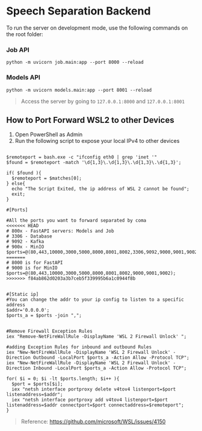 # Speech Separation Backend
To run the server on development mode, use the following commands on the root folder:

### Job API
`python -m uvicorn job.main:app --port 8000 --reload`

### Models API
`python -m uvicorn models.main:app --port 8001 --reload`

> Access the server by going to `127.0.0.1:8000` and `127.0.0.1:8001` <br/>

## How to Port Forward WSL2 to other Devices

1. Open PowerShell as Admin
2. Run the following script to expose your local IPv4 to other devices
```

$remoteport = bash.exe -c "ifconfig eth0 | grep 'inet '"
$found = $remoteport -match '\d{1,3}\.\d{1,3}\.\d{1,3}\.\d{1,3}';

if( $found ){
  $remoteport = $matches[0];
} else{
  echo "The Script Exited, the ip address of WSL 2 cannot be found";
  exit;
}

#[Ports]

#All the ports you want to forward separated by coma
<<<<<<< HEAD
# 800x - FastAPI servers: Models and Job
# 3306 - Database
# 9092 - Kafka
# 900x - MinIO
$ports=@(80,443,10000,3000,5000,8000,8001,8002,3306,9092,9000,9001,9002);
=======
# 8000 is for FastAPI
# 9000 is for MinIO
$ports=@(80,443,10000,3000,5000,8000,8001,8002,9000,9001,9002);
>>>>>>> f84ab862d0203a3b7ceb5f339995b6a1c0944f8b


#[Static ip]
#You can change the addr to your ip config to listen to a specific address
$addr='0.0.0.0';
$ports_a = $ports -join ",";


#Remove Firewall Exception Rules
iex "Remove-NetFireWallRule -DisplayName 'WSL 2 Firewall Unlock' ";

#adding Exception Rules for inbound and outbound Rules
iex "New-NetFireWallRule -DisplayName 'WSL 2 Firewall Unlock' -Direction Outbound -LocalPort $ports_a -Action Allow -Protocol TCP";
iex "New-NetFireWallRule -DisplayName 'WSL 2 Firewall Unlock' -Direction Inbound -LocalPort $ports_a -Action Allow -Protocol TCP";

for( $i = 0; $i -lt $ports.length; $i++ ){
  $port = $ports[$i];
  iex "netsh interface portproxy delete v4tov4 listenport=$port listenaddress=$addr";
  iex "netsh interface portproxy add v4tov4 listenport=$port listenaddress=$addr connectport=$port connectaddress=$remoteport";
}
```

> Reference: https://github.com/microsoft/WSL/issues/4150
